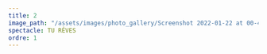 ```yaml
---
title: 2
image_path: "/assets/images/photo_gallery/Screenshot 2022-01-22 at 00-43-17 Compagnie J’t’embrasse ( cie_jtembrasse) • Photos et vidéos Instagram.png"
spectacle: TU RÊVES
ordre: 1
---
```


